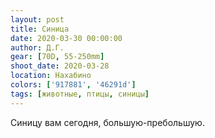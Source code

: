 ```yaml
---
layout: post
title: Синица
date: 2020-03-30 00:00:00
author: Д.Г.
gear: [70D, 55-250mm]
shoot_date: 2020-03-28
location: Нахабино
colors: ['917881', '46291d']
tags: [животные, птицы, синицы]
---
```

Синицу вам сегодня, большую-пребольшую.

